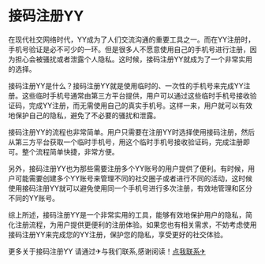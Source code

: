 # 接码注册YY

在现代社交网络时代，YY成为了人们交流沟通的重要工具之一。而在YY注册时，手机号验证是必不可少的一环。但是很多人不愿意使用自己的手机号进行注册，因为担心会被骚扰或者泄露个人隐私。这时候，接码注册YY就成为了一个非常实用的选择。

接码注册YY是什么？接码注册YY就是使用临时的、一次性的手机号来完成YY注册。这些临时手机号通常由第三方平台提供，用户可以通过这些临时手机号接收验证码，完成YY注册，而无需使用自己的真实手机号。这样一来，用户就可以有效地保护自己的隐私，避免了不必要的骚扰和泄露。

接码注册YY的流程也非常简单。用户只需要在注册YY时选择使用接码注册，然后从第三方平台获取一个临时手机号，用这个临时手机号接收验证码，完成注册即可。整个流程简单快捷，非常方便。

另外，接码注册YY也为那些需要注册多个YY账号的用户提供了便利。有时候，用户可能需要创建多个YY账号来管理不同的社交圈子或者进行不同的活动，这时候使用接码注册YY就可以避免使用同一个手机号进行多次注册，有效地管理和区分不同的YY账号。

综上所述，接码注册YY是一个非常实用的工具，能够有效地保护用户的隐私，简化注册流程，为用户提供更便利的注册体验。如果您也有相关需求，不妨考虑使用接码注册YY来完成您的YY注册，保护您的隐私，享受更好的社交体验。

更多关于接码注册YY 请通过✈与我们联系,感谢阅读！[点我联系✈](https://doc.k02.cc)